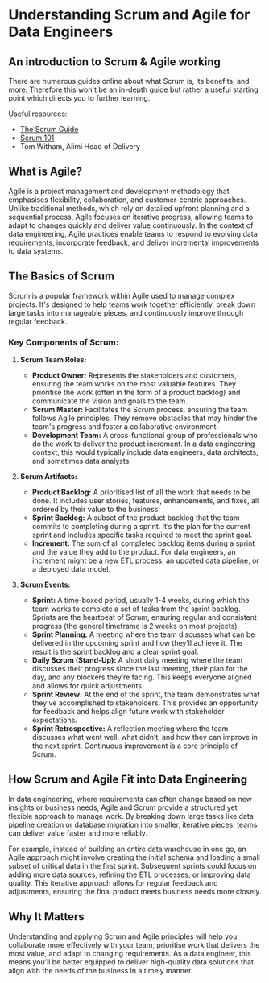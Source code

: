 # Understanding Scrum and Agile for Data Engineers

## **An introduction to Scrum & Agile working**

There are numerous guides online about what Scrum is, its benefits, and more. Therefore this won't be an in-depth guide but rather a useful starting point which directs you to further learning.

Useful resources:
* [The Scrum Guide](https://scrumguides.org/scrum-guide.html)
* [Scrum 101](https://optilearn.co.uk/courses/scrum-101/)
* Tom Witham, Aiimi Head of Delivery


## What is Agile?

Agile is a project management and development methodology that emphasises flexibility, collaboration, and customer-centric approaches. Unlike traditional methods, which rely on detailed upfront planning and a sequential process, Agile focuses on iterative progress, allowing teams to adapt to changes quickly and deliver value continuously. In the context of data engineering, Agile practices enable teams to respond to evolving data requirements, incorporate feedback, and deliver incremental improvements to data systems.

## The Basics of Scrum

Scrum is a popular framework within Agile used to manage complex projects. It's designed to help teams work together efficiently, break down large tasks into manageable pieces, and continuously improve through regular feedback.

### Key Components of Scrum:

1. **Scrum Team Roles:**
   - **Product Owner:** Represents the stakeholders and customers, ensuring the team works on the most valuable features. They prioritise the work (often in the form of a product backlog) and communicate the vision and goals to the team.
   - **Scrum Master:** Facilitates the Scrum process, ensuring the team follows Agile principles. They remove obstacles that may hinder the team's progress and foster a collaborative environment.
   - **Development Team:** A cross-functional group of professionals who do the work to deliver the product increment. In a data engineering context, this would typically include data engineers, data architects, and sometimes data analysts.

2. **Scrum Artifacts:**
   - **Product Backlog:** A prioritised list of all the work that needs to be done. It includes user stories, features, enhancements, and fixes, all ordered by their value to the business.
   - **Sprint Backlog:** A subset of the product backlog that the team commits to completing during a sprint. It’s the plan for the current sprint and includes specific tasks required to meet the sprint goal.
   - **Increment:** The sum of all completed backlog items during a sprint and the value they add to the product. For data engineers, an increment might be a new ETL process, an updated data pipeline, or a deployed data model.

3. **Scrum Events:**
   - **Sprint:** A time-boxed period, usually 1-4 weeks, during which the team works to complete a set of tasks from the sprint backlog. Sprints are the heartbeat of Scrum, ensuring regular and consistent progress (the general timeframe is 2 weeks on most projects).
   - **Sprint Planning:** A meeting where the team discusses what can be delivered in the upcoming sprint and how they’ll achieve it. The result is the sprint backlog and a clear sprint goal.
   - **Daily Scrum (Stand-Up):** A short daily meeting where the team discusses their progress since the last meeting, their plan for the day, and any blockers they’re facing. This keeps everyone aligned and allows for quick adjustments.
   - **Sprint Review:** At the end of the sprint, the team demonstrates what they’ve accomplished to stakeholders. This provides an opportunity for feedback and helps align future work with stakeholder expectations.
   - **Sprint Retrospective:** A reflection meeting where the team discusses what went well, what didn’t, and how they can improve in the next sprint. Continuous improvement is a core principle of Scrum.

## How Scrum and Agile Fit into Data Engineering

In data engineering, where requirements can often change based on new insights or business needs, Agile and Scrum provide a structured yet flexible approach to manage work. By breaking down large tasks like data pipeline creation or database migration into smaller, iterative pieces, teams can deliver value faster and more reliably.

For example, instead of building an entire data warehouse in one go, an Agile approach might involve creating the initial schema and loading a small subset of critical data in the first sprint. Subsequent sprints could focus on adding more data sources, refining the ETL processes, or improving data quality. This iterative approach allows for regular feedback and adjustments, ensuring the final product meets business needs more closely.

## Why It Matters

Understanding and applying Scrum and Agile principles will help you collaborate more effectively with your team, prioritise work that delivers the most value, and adapt to changing requirements. As a data engineer, this means you’ll be better equipped to deliver high-quality data solutions that align with the needs of the business in a timely manner.


